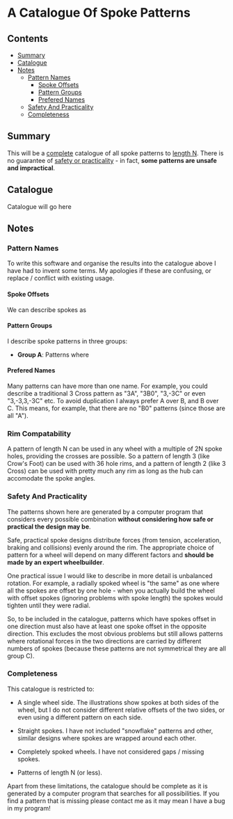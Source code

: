 
# A Catalogue Of Spoke Patterns

## Contents

* [Summary](#summary)
* [Catalogue](#catalogue)
* [Notes](#notes)
  * [Pattern Names](#pattern-names)
    * [Spoke Offsets](#spoke-offsets)
    * [Pattern Groups](#pattern-groups)
    * [Prefered Names](#prefered-names)
  * [Safety And Practicality](#safety-and-practicality)
  * [Completeness](#completeness)

## Summary

This will be a [complete](#complete) catalogue of all spoke patterns
to [length N](#pattern-names).  There is no guarantee of [safety or
practicality](#safety-and-practicality) - in fact, **some patterns are
unsafe and impractical**.

## Catalogue

Catalogue will go here

## Notes

### Pattern Names

To write this software and organise the results into the catalogue
above I have had to invent some terms.  My apologies if these are
confusing, or replace / conflict with existing usage.

#### Spoke Offsets

We can describe spokes as 

#### Pattern Groups

I describe spoke patterns in three groups:

* **Group A**: Patterns where 

#### Prefered Names

Many patterns can have more than one name.  For example, you could
describe a traditional 3 Cross pattern as "3A", "3B0", "3,-3C" or even
"3,-3,3,-3C" etc.  To avoid duplication I always prefer A over B, and
B over C.  This means, for example, that there are no "B0" patterns
(since those are all "A").

### Rim Compatability

A pattern of length N can be used in any wheel with a multiple of 2N
spoke holes, providing the crosses are possible.  So a pattern of
length 3 (like Crow's Foot) can be used with 36 hole rims, and a
pattern of length 2 (like 3 Cross) can be used with pretty much any
rim as long as the hub can accomodate the spoke angles.

### Safety And Practicality

The patterns shown here are generated by a computer program that
considers every possible combination **without considering how safe
or practical the design may be**.

Safe, practical spoke designs distribute forces (from tension,
acceleration, braking and collisions) evenly around the rim.  The
appropriate choice of pattern for a wheel will depend on many
different factors and **should be made by an expert wheelbuilder**.

One practical issue I would like to describe in more detail is
unbalanced rotation.  For example, a radially spoked wheel is "the
same" as one where all the spokes are offset by one hole - when you
actually build the wheel with offset spokes (ignoring problems with
spoke length) the spokes would tighten until they were radial.

So, to be included in the catalogue, patterns which have spokes offset
in one direction must also have at least one spoke offset in the
opposite direction.  This excludes the most obvious problems but still
allows patterns where rotational forces in the two directions are
carried by different numbers of spokes (because these patterns are not
symmetrical they are all group C).

### Completeness

This catalogue is restricted to:

* A single wheel side.  The illustrations show spokes at both sides of
  the wheel, but I do not consider different relative offsets of the
  two sides, or even using a different pattern on each side.

* Straight spokes.  I have not included "snowflake" patterns and
  other, similar designs where spokes are wrapped around each other.

* Completely spoked wheels.  I have not considered gaps / missing
  spokes.

* Patterns of length N (or less).

Apart from these limitations, the catalogue should be complete as it
is generated by a computer program that searches for all
possibilities.  If you find a pattern that is missing please contact
me as it may mean I have a bug in my program!
